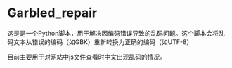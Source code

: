 # Garbled_repair
这是是一个Python脚本，用于解决因编码错误导致的乱码问题。这个脚本会将乱码文本从错误的编码（如GBK）重新转换为正确的编码（如UTF-8）

目前主要用于对网站中js文件查看时中文出现乱码的情况。
